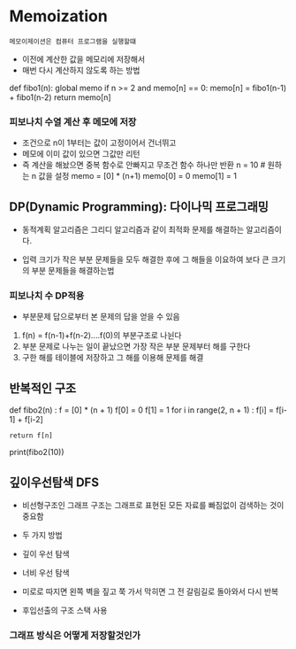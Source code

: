 # Memoization
    
    메모이제이션은 컴퓨터 프로그램을 실행할떄
- 이전에 계산한 값을 메모리에 저장해서
- 매번 다시 계산하지 않도록 하는 방법

def fibo1(n):
    global memo
    if n >= 2 and memo[n] == 0:
        memo[n] = fibo1(n-1) + fibo1(n-2)
    return memo[n]
### 피보나치 수열 계산 후 메모에 저장
 - 조건으로 n이 1부터는 값이 고정이어서 건너뛰고
 - 메모에 이미 값이 있으면 그값만 리턴
 - 즉 계산을 해놨으면 중복 함수로 안빠지고 무조건 함수 하나만 반환
n = 10  # 원하는 n 값을 설정
memo = [0] * (n+1)
memo[0] = 0
memo[1] = 1


## DP(Dynamic Programming): 다이나믹 프로그래밍

- 동적계획 알고리즘은 그리디 알고리즘과 같이 최적화 문제를 해결하는 알고리즘이다.

- 입력 크기가 작은 부분 문제들을 모두 해결한 후에 그 해들을 이요하여 보다 큰 크기의 부분 문제들을 해결하는법

### 피보나치 수 DP적용
- 부분문제 답으로부터 본 문제의 답을 얻을 수 있음

1. f(n) = f(n-1)+f(n-2)....f(0)의 부분구조로 나뉜다
2. 부분 문제로 나누는 일이 끝났으면 가장 작은 부분 문제부터 해를 구한다
3. 구한 해를 테이블에 저장하고 그 해를 이용해 문제를 해결

## 반복적인 구조
def fibo2(n) :
    f = [0] * (n + 1)
    f[0] = 0
    f[1] = 1
    for i in range(2, n + 1) :
        f[i] = f[i-1] + f[i-2]

    return f[n]

print(fibo2(10))

## 깊이우선탐색 DFS
- 비선형구조인 그래프 구조는 그래프로 표현된 모든 자료를 빠짐없이 검색하는 것이 중요함

- 두 가지 방법
- 깊이 우선 탐색
- 너비 우선 탐색

- 미로로 따지면 왼쪽 벽을 짚고 쭉 가서 막히면 그 전 갈림길로 돌아와서 다시 반복
- 후입선출의 구조 스택 사용

### 그래프 방식은 어떻게 저장할것인가

